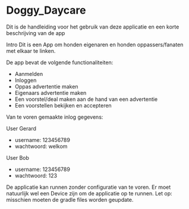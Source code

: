 # Doggy_Daycare

Dit is de handleiding voor het gebruik van deze applicatie en een korte beschrijving van de app

Intro
Dit is een App om honden eigenaren en honden oppassers/fanaten met elkaar te linken.


De app bevat de volgende functionaliteiten:
- Aanmelden
- Inloggen
- Oppas advertentie maken
- Eigenaars advertentie maken
- Een voorstel/deal maken aan de hand van een advertentie
- Een voorstellen bekijken en accepteren


Van te voren gemaakte inlog gegevens:

User Gerard
- username: 123456789
- wachtwoord: welkom

User Bob
- username: 123456789
- wachtwoord: 123


De applicatie kan runnen zonder configuratie van te voren.
Er moet natuurlijk wel een Device zijn om de applicatie op te runnen.
Let op: misschien moeten de gradle files worden geupdate.
